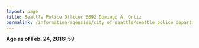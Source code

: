 ```yaml
---
layout: page
title: Seattle Police Officer 6092 Domingo A. Ortiz
permalink: /information/agencies/city_of_seattle/seattle_police_department/copbook/6092/
---
```


**Age as of Feb. 24, 2016:** 59
